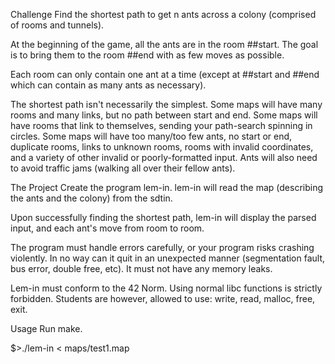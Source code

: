 Challenge
Find the shortest path to get n ants across a colony (comprised of rooms and tunnels).


At the beginning of the game, all the ants are in the room ##start. The goal is to bring them to the room ##end with as few moves as possible.

Each room can only contain one ant at a time (except at ##start and ##end which can contain as many ants as necessary).

The shortest path isn't necessarily the simplest.
Some maps will have many rooms and many links, but no path between start and end.
Some maps will have rooms that link to themselves, sending your path-search spinning in circles.
Some maps will have too many/too few ants, no start or end, duplicate rooms, links to unknown rooms,
rooms with invalid coordinates, and a variety of other invalid or poorly-formatted input.
Ants will also need to avoid traffic jams (walking all over their fellow ants).

The Project
Create the program lem-in.
lem-in will read the map (describing the ants and the colony) from the sdtin.

Upon successfully finding the shortest path, lem-in will display the parsed input, and each ant's move from room to room.

The program must handle errors carefully, or your program risks crashing violently. In no way can it quit
in an unexpected manner (segmentation fault, bus error, double free, etc). It must not have any memory leaks.

Lem-in must conform to the 42 Norm. Using normal libc functions is strictly forbidden.
Students are however, allowed to use: write, read, malloc, free, exit.



Usage
Run make.

$>./lem-in < maps/test1.map
